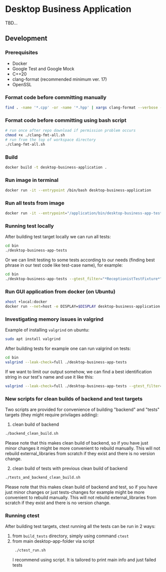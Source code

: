 # Desktop Business Application

TBD...

## Development

### Prerequisites

- Docker
- Google Test and Google Mock
- C++20
- clang-format (recommended minimum ver. 17)
- OpenSSL

### Format code before committing manually

```bash
find . -name '*.cpp' -or -name '*.hpp' | xargs clang-format --verbose -style=file -i
```

### Format code before committing using bash script

```bash
# run once after repo download if permission problem occurs
chmod +x ./clang-fmt-all.sh
# run from the top of workspace directory
./clang-fmt-all.sh
```


### Build

```bash
docker build -t desktop-business-application .
```

### Run image in terminal

```bash
docker run -it --entrypoint /bin/bash desktop-business-application
```

### Run all tests from image
```bash
docker run -it --entrypoint="/application/bin/desktop-business-app-tests" desktop-business-application
```

### Running test locally
After building test target locally  we can run all tests:
```bash
cd bin
./desktop-business-app-tests
```

Or we can limit testing to some tests according to our needs (finding best phrase in our test code like test-case name), for example:
```bash
cd bin
./desktop-business-app-tests --gtest_filter="*ReceptionistTestFixture*"
```

### Run GUI application from docker (on Ubuntu)

```bash
xhost +local:docker
docker run --net=host -e DISPLAY=$DISPLAY desktop-business-application
```

### Investigating memory issues in valgrind
Example of installing `valgrind` on ubuntu:

```bash
sudo apt install valgrind
```
After building tests for example one can run valgrind on tests:

```bash
cd bin
valgrind --leak-check=full ./desktop-business-app-tests
```

If we want to limit our output somehow, we can find a best identification string in our test's name and use it like this:

```bash
valgrind --leak-check=full ./desktop-business-app-tests --gtest_filter="*Association*"
```

### New scripts for clean builds of backend and test targets
Two scripts are provided for convenience of building "backend" and "tests" targets (they might require privilages adding):

1. clean build of backend
```bash
./backend_clean_build.sh
```
Please note that this makes clean build of backend, so if you have just minor changes it might be more convenient to rebuild manually.
This will not rebuild external_libraries from scratch if they exist and there is no version change.

2. clean build of tests with previous clean build of backend
```bash
./tests_and_backend_clean_build.sh
```
Please note that this makes clean build of backend and test, so if you have just minor changes or just tests-changes for example might be more convenient to rebuild manually.
This will not rebuild external_libraries from scratch if they exist and there is no version change.

### Running ctest
After building test targets, ctest running all the tests can be run in 2 ways:
1. from `build_tests` directory, simply using command `ctest`
2. from main desktop-app-folder via script
   ```bash
    ./ctest_run.sh
   ```
   I recommend using script. It is tailored to print main info and just failed tests
